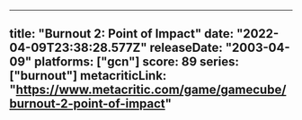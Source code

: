 
---
title: "Burnout 2: Point of Impact"
date: "2022-04-09T23:38:28.577Z"
releaseDate: "2003-04-09"
platforms: ["gcn"]
score: 89
series: ["burnout"]
metacriticLink: "https://www.metacritic.com/game/gamecube/burnout-2-point-of-impact"
---
